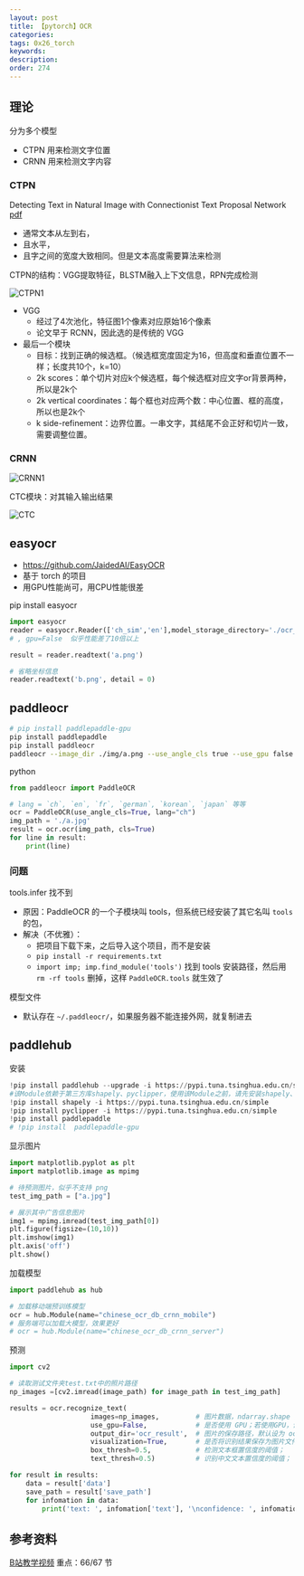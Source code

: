```yaml
---
layout: post
title: 【pytorch】OCR
categories:
tags: 0x26_torch
keywords:
description:
order: 274
---
```


## 理论

分为多个模型
- CTPN 用来检测文字位置
- CRNN 用来检测文字内容

### CTPN

Detecting Text in Natural Image with Connectionist Text Proposal Network [pdf](https://arxiv.org/pdf/1609.03605.pdf)

- 通常文本从左到右，
- 且水平，
- 且字之间的宽度大致相同。但是文本高度需要算法来检测


CTPN的结构：VGG提取特征，BLSTM融入上下文信息，RPN完成检测

![CTPN1](/pictures_for_blog/nn/ocr/CPTN1.jpg)

- VGG
  - 经过了4次池化，特征图1个像素对应原始16个像素
  - 论文早于 RCNN，因此选的是传统的 VGG
- 最后一个模块
  - 目标：找到正确的候选框。（候选框宽度固定为16，但高度和垂直位置不一样；长度共10个，k=10）
  - 2k scores：单个切片对应k个候选框，每个候选框对应文字or背景两种，所以是2k个
  - 2k vertical coordinates：每个框也对应两个数：中心位置、框的高度，所以也是2k个
  - k side-refinement：边界位置。一串文字，其结尾不会正好和切片一致，需要调整位置。


### CRNN

![CRNN1](/pictures_for_blog/nn/ocr/CRNN1.jpg)


CTC模块：对其输入输出结果

![CTC](/pictures_for_blog/nn/ocr/CTC.jpeg)



## easyocr

- https://github.com/JaidedAI/EasyOCR
- 基于 torch 的项目
- 用GPU性能尚可，用CPU性能很差

pip install easyocr


```py
import easyocr
reader = easyocr.Reader(['ch_sim','en'],model_storage_directory='./ocr_model')
# , gpu=False  似乎性能差了10倍以上

result = reader.readtext('a.png')

# 省略坐标信息
reader.readtext('b.png', detail = 0)

```

## paddleocr


```bash
# pip install paddlepaddle-gpu
pip install paddlepaddle
pip install paddleocr
paddleocr --image_dir ./img/a.png --use_angle_cls true --use_gpu false
```


python
```python
from paddleocr import PaddleOCR

# lang = `ch`, `en`, `fr`, `german`, `korean`, `japan` 等等
ocr = PaddleOCR(use_angle_cls=True, lang="ch")
img_path = './a.jpg'
result = ocr.ocr(img_path, cls=True)
for line in result:
    print(line)
```


### 问题

tools.infer 找不到
- 原因：PaddleOCR 的一个子模块叫 tools，但系统已经安装了其它名叫 `tools` 的包，
- 解决（不优雅）：
    - 把项目下载下来，之后导入这个项目，而不是安装
    - `pip install -r requirements.txt`
    - `import imp; imp.find_module('tools')` 找到 tools 安装路径，然后用 `rm -rf tools` 删掉，这样 `PaddleOCR.tools` 就生效了

模型文件
- 默认存在 `~/.paddleocr/`，如果服务器不能连接外网，就复制进去


## paddlehub


安装
```python
!pip install paddlehub --upgrade -i https://pypi.tuna.tsinghua.edu.cn/simple
#该Module依赖于第三方库shapely、pyclipper，使用该Module之前，请先安装shapely、pyclipper
!pip install shapely -i https://pypi.tuna.tsinghua.edu.cn/simple
!pip install pyclipper -i https://pypi.tuna.tsinghua.edu.cn/simple
!pip install paddlepaddle
# !pip install  paddlepaddle-gpu
```


显示图片
```py
import matplotlib.pyplot as plt
import matplotlib.image as mpimg

# 待预测图片，似乎不支持 png
test_img_path = ["a.jpg"]

# 展示其中广告信息图片
img1 = mpimg.imread(test_img_path[0])
plt.figure(figsize=(10,10))
plt.imshow(img1)
plt.axis('off')
plt.show()
```

加载模型
```py
import paddlehub as hub

# 加载移动端预训练模型
ocr = hub.Module(name="chinese_ocr_db_crnn_mobile")
# 服务端可以加载大模型，效果更好
# ocr = hub.Module(name="chinese_ocr_db_crnn_server")
```

预测
```py
import cv2

# 读取测试文件夹test.txt中的照片路径
np_images =[cv2.imread(image_path) for image_path in test_img_path]

results = ocr.recognize_text(
                    images=np_images,         # 图片数据，ndarray.shape 为 [H, W, C]，BGR格式；
                    use_gpu=False,            # 是否使用 GPU；若使用GPU，请先设置CUDA_VISIBLE_DEVICES环境变量
                    output_dir='ocr_result',  # 图片的保存路径，默认设为 ocr_result；
                    visualization=True,       # 是否将识别结果保存为图片文件；
                    box_thresh=0.5,           # 检测文本框置信度的阈值；
                    text_thresh=0.5)          # 识别中文文本置信度的阈值；

for result in results:
    data = result['data']
    save_path = result['save_path']
    for infomation in data:
        print('text: ', infomation['text'], '\nconfidence: ', infomation['confidence'], '\ntext_box_position: ', infomation['text_box_position'])
```



## 参考资料

[B站教学视频](https://www.bilibili.com/video/BV1LP4y1F7UQ) 重点：66/67 节

